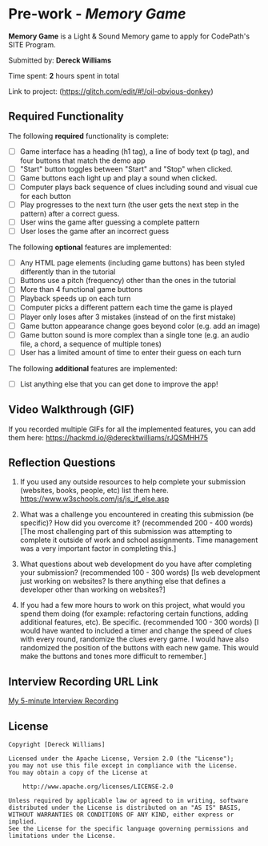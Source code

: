 # Pre-work - *Memory Game*

**Memory Game** is a Light & Sound Memory game to apply for CodePath's SITE Program. 

Submitted by: **Dereck Williams**

Time spent: **2** hours spent in total

Link to project: (https://glitch.com/edit/#!/oil-obvious-donkey)

## Required Functionality

The following **required** functionality is complete:

* [ ] Game interface has a heading (h1 tag), a line of body text (p tag), and four buttons that match the demo app
* [ ] "Start" button toggles between "Start" and "Stop" when clicked. 
* [ ] Game buttons each light up and play a sound when clicked. 
* [ ] Computer plays back sequence of clues including sound and visual cue for each button
* [ ] Play progresses to the next turn (the user gets the next step in the pattern) after a correct guess. 
* [ ] User wins the game after guessing a complete pattern
* [ ] User loses the game after an incorrect guess

The following **optional** features are implemented:

* [ ] Any HTML page elements (including game buttons) has been styled differently than in the tutorial
* [ ] Buttons use a pitch (frequency) other than the ones in the tutorial
* [ ] More than 4 functional game buttons
* [ ] Playback speeds up on each turn
* [ ] Computer picks a different pattern each time the game is played
* [ ] Player only loses after 3 mistakes (instead of on the first mistake)
* [ ] Game button appearance change goes beyond color (e.g. add an image)
* [ ] Game button sound is more complex than a single tone (e.g. an audio file, a chord, a sequence of multiple tones)
* [ ] User has a limited amount of time to enter their guess on each turn

The following **additional** features are implemented:

- [ ] List anything else that you can get done to improve the app!

## Video Walkthrough (GIF)

If you recorded multiple GIFs for all the implemented features, you can add them here:
https://hackmd.io/@derecktwilliams/rJQSMHH75

## Reflection Questions
1. If you used any outside resources to help complete your submission (websites, books, people, etc) list them here. 
https://www.w3schools.com/js/js_if_else.asp

2. What was a challenge you encountered in creating this submission (be specific)? How did you overcome it? (recommended 200 - 400 words) 
[The most challenging part of this submission was attempting to complete it outside of work and school assignments. Time management was a very important factor in completing this.]
3. What questions about web development do you have after completing your submission? (recommended 100 - 300 words) 
[Is web development just working on websites? Is there anything else that defines a developer other than working on websites?]

4. If you had a few more hours to work on this project, what would you spend them doing (for example: refactoring certain functions, adding additional features, etc). Be specific. (recommended 100 - 300 words) 
[I would have wanted to included a timer and change the speed of clues with every round, randomize the clues every game. I would have also randomized the position of the buttons with each new game. This would make the buttons and tones more difficult to remember.]


## Interview Recording URL Link

[My 5-minute Interview Recording](https://drive.google.com/file/d/1V4M1HTNokLg_ONocBfOwiQcAZ9gcUxQZ/view?usp=sharing)


## License

    Copyright [Dereck Williams]

    Licensed under the Apache License, Version 2.0 (the "License");
    you may not use this file except in compliance with the License.
    You may obtain a copy of the License at

        http://www.apache.org/licenses/LICENSE-2.0

    Unless required by applicable law or agreed to in writing, software
    distributed under the License is distributed on an "AS IS" BASIS,
    WITHOUT WARRANTIES OR CONDITIONS OF ANY KIND, either express or implied.
    See the License for the specific language governing permissions and
    limitations under the License.